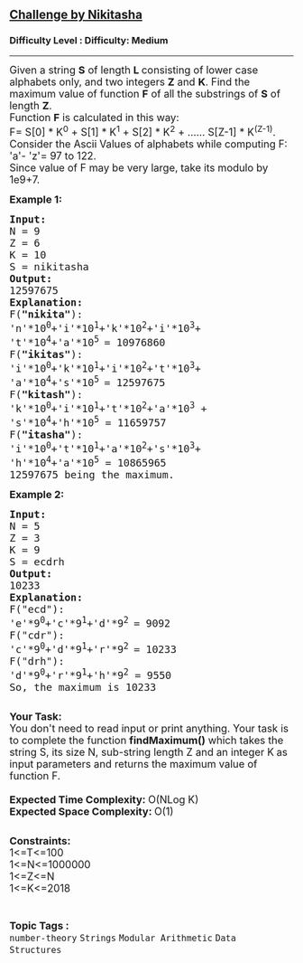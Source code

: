 <h2><a href="https://www.geeksforgeeks.org/problems/challenge-by-nikitasha3208/1?page=27&difficulty=Medium&status=unsolved&sortBy=accuracy">Challenge by Nikitasha</a></h2><h3>Difficulty Level : Difficulty: Medium</h3><hr><div class="problems_problem_content__Xm_eO"><p><span style="font-size:18px">Given a string <strong>S</strong>&nbsp;of length <strong>L&nbsp;</strong>consisting of lower case alphabets only, and two integers <strong>Z</strong> and <strong>K</strong>. Find&nbsp;the maximum value of function <strong>F</strong>&nbsp;of&nbsp;all the substrings of <strong>S</strong>&nbsp;of length <strong>Z</strong>.&nbsp;<br>
Function <strong>F</strong> is calculated in this way:<br>
F= S[0] * K<sup>0</sup>&nbsp;+ S[1] * K<sup>1</sup>&nbsp;+ S[2] * K<sup>2</sup>&nbsp;+ ...... S[Z-1] * K<sup>(Z-1)</sup>.<br>
Consider the Ascii Values of alphabets while computing F:&nbsp;<br>
'a'- 'z'= 97 to 122.<br>
Since value of F may be very large, take its modulo by 1e9+7.</span></p>

<p><span style="font-size:18px"><strong>Example 1:</strong></span></p>

<pre><span style="font-size:18px"><strong>Input:</strong>
N = 9 
Z = 6 
K = 10
S = nikitasha</span>
<span style="font-size:18px"><strong>Output:</strong>
12597675</span>
<span style="font-size:18px"><strong>Explanation:</strong>
F(<strong>"nikita"</strong>):
'n'*10<sup>0</sup>+'i'*10<sup>1</sup>+'k'*10<sup>2</sup>+'i'*10<sup>3</sup>+
't'*10<sup>4</sup>+'a'*10<sup>5 </sup>= 10976860
F(<strong>"ikitas"</strong>): 
'i'*10<sup>0</sup>+'k'*10<sup>1</sup>+'i'*10<sup>2</sup>+'t'*10<sup>3</sup>+
'a'*10<sup>4</sup>+'s'*10<sup>5 </sup>= 12597675
F(<strong>"kitash"</strong>):
'k'*10<sup>0</sup>+'i'*10<sup>1</sup>+'t'*10<sup>2</sup>+'a'*10<sup>3</sup> +
's'*10<sup>4</sup>+'h'*10<sup>5</sup> = 11659757
F(<strong>"itasha"</strong>):
'i'*10<sup>0</sup>+'t'*10<sup>1</sup>+'a'*10<sup>2</sup>+'s'*10<sup>3</sup>+
'h'*10<sup>4</sup>+'a'*10<sup>5</sup> = 10865965
12597675 being the maximum.</span>
</pre>

<p><strong><span style="font-size:18px">Example 2:</span></strong></p>

<pre><strong><span style="font-size:18px">Input:
</span></strong><span style="font-size:18px">N = 5 
Z = 3 
K = 9
S = ecdrh</span>
<strong><span style="font-size:18px">Output:
</span></strong><span style="font-size:18px">10233</span>
<strong><span style="font-size:18px">Explanation:
</span></strong><span style="font-size:18px">F("ecd"): 
'e'*9<sup>0</sup>+'c'*9<sup>1</sup>+'d'*9<sup>2</sup><sup> </sup>= 9092
F("cdr"): 
'c'*9<sup>0</sup>+'d'*9<sup>1</sup>+'r'*9<sup>2</sup><sup> </sup>= 10233 
F("drh"):
'd'*9<sup>0</sup>+'r'*9<sup>1</sup>+'h'*9<sup>2</sup> = 9550
So, the maximum is 10233</span>
</pre>

<p><br>
<span style="font-size:18px"><strong>Your Task:&nbsp;&nbsp;</strong><br>
You don't need to read input or print anything. Your task is to complete the function <strong>findMaximum()</strong>&nbsp;which takes the string S, its size N, sub-string length Z and an integer K<strong>&nbsp;</strong>as input parameters&nbsp;and returns the maximum value of function F.<br>
<br>
<strong>Expected Time Complexity: </strong>O(NLog K)<br>
<strong>Expected Space Complexity: </strong>O(1)</span><br>
&nbsp;</p>

<p><span style="font-size:18px"><strong>Constraints:</strong><br>
1&lt;=T&lt;=100<br>
1&lt;=N&lt;=1000000<br>
1&lt;=Z&lt;=N<br>
1&lt;=K&lt;=2018</span></p>
</div><br><p><span style=font-size:18px><strong>Topic Tags : </strong><br><code>number-theory</code>&nbsp;<code>Strings</code>&nbsp;<code>Modular Arithmetic</code>&nbsp;<code>Data Structures</code>&nbsp;